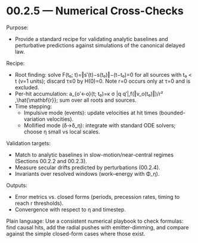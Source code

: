 # 00.2.5 — Numerical Cross-Checks

Purpose:
- Provide a standard recipe for validating analytic baselines and perturbative predictions against simulations of the canonical delayed law.

Recipe:
- Root finding: solve F(t₀; t)=‖s′(t)−s(t₀)‖−(t−t₀)=0 for all sources with t₀ < t (v=1 units); discard τ≤0 by H(0)=0. Note r=0 occurs only at τ=0 and is excluded.
- Per-hit accumulation: a_{o′←o}(t; t₀)=κ σ |q q′|\,f(‖v_o(t₀)‖)/r² \,\hat{\mathbf{r}}; sum over all roots and sources.
- Time stepping:
  - Impulsive mode (events): update velocities at hit times (bounded-variation velocities).
  - Mollified mode (δ→δ_η): integrate with standard ODE solvers; choose η small vs local scales.

Validation targets:
- Match to analytic baselines in slow-motion/near-central regimes (Sections 00.2.2 and 00.2.3).
- Measure secular drifts predicted by perturbations (00.2.4).
- Invariants over resolved windows (work–energy with Φ_η).

Outputs:
- Error metrics vs. closed forms (periods, precession rates, timing to reach r thresholds).
- Convergence with respect to η and timestep.

Plain language: Use a consistent numerical playbook to check formulas: find causal hits, add the radial pushes with emitter-dimming, and compare against the simple closed-form cases where those exist.
